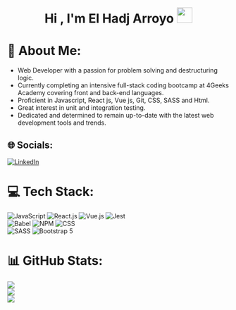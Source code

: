 <h1 align="center"><b>Hi , I'm El Hadj Arroyo </b><img src="https://media.giphy.com/media/hvRJCLFzcasrR4ia7z/giphy.gif" width="35"></h1>



# :bust_in_silhouette: About Me:
- Web Developer with a passion for problem solving and destructuring logic.
- Currently completing an intensive full-stack coding bootcamp at 4Geeks Academy covering front and back-end languages.
- Proficient in Javascript, React js, Vue js, Git, CSS, SASS and Html.
- Great interest in unit and integration testing.
- Dedicated and determined to remain up-to-date with the latest web development tools and trends.


## 🌐 Socials:
[![LinkedIn](https://img.shields.io/badge/LinkedIn-%230077B5.svg?logo=linkedin&logoColor=white)](https://linkedin.com/in/elhadjarroyo/) 

# 💻 Tech Stack:
![JavaScript](https://img.shields.io/badge/JavaScript-323330?style=for-the-badge&logo=javascript&logoColor=F7DF1E)
![React.js](https://img.shields.io/badge/react-%2320232a.svg?style=for-the-badge&logo=react&logoColor=%2361DAFB)
![Vue.js](https://img.shields.io/badge/vuejs-%2335495e.svg?style=for-the-badge&logo=vuedotjs&logoColor=%234FC08D)
![Jest](https://img.shields.io/badge/Jest-C21325?style=for-the-badge&logo=jest&logoColor=white)  
![Babel](https://img.shields.io/badge/Babel-F9DC3e?style=for-the-badge&logo=babel&logoColor=black)
![NPM](https://img.shields.io/badge/NPM-%23000000.svg?style=for-the-badge&logo=npm&logoColor=white) 
![CSS](https://img.shields.io/badge/CSS3-1572B6?style=for-the-badge&logo=css3&logoColor=white)  
![SASS](https://img.shields.io/badge/SASS-hotpink.svg?style=for-the-badge&logo=SASS&logoColor=white) 
![Bootstrap 5](https://img.shields.io/badge/bootstrap-%23563D7C.svg?style=for-the-badge&logo=bootstrap&logoColor=white) 
# 📊 GitHub Stats:
![](https://github-readme-stats.vercel.app/api?username=arroyostack&theme=dark&hide_border=false&include_all_commits=true&count_private=false)<br/>
![](https://github-readme-streak-stats.herokuapp.com/?user=arroyostack&theme=dark&hide_border=false)<br/>
![](https://github-readme-stats.vercel.app/api/top-langs/?username=arroyostack&theme=dark&hide_border=false&include_all_commits=true&count_private=false&layout=compact)
